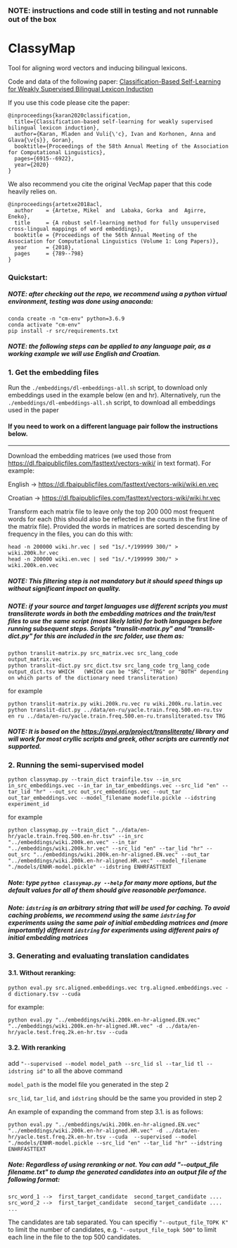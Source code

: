 ### NOTE: instructions and code still in testing and not runnable out of the box

# ClassyMap
Tool for aligning word vectors and inducing bilingual lexicons.

Code and data of the following paper:  [Classification-Based Self-Learning for Weakly Supervised Bilingual Lexicon Induction](https://aclanthology.org/2020.acl-main.618.pdf)

If you use this code please cite the paper:

```
@inproceedings{karan2020classification,
  title={Classification-based self-learning for weakly supervised bilingual lexicon induction},
  author={Karan, Mladen and Vuli{\'c}, Ivan and Korhonen, Anna and Glava{\v{s}}, Goran},
  booktitle={Proceedings of the 58th Annual Meeting of the Association for Computational Linguistics},
  pages={6915--6922},
  year={2020}
}
```

We also recommend you cite the original VecMap paper that this code heavily relies on.

```
@inproceedings{artetxe2018acl,
  author    = {Artetxe, Mikel  and  Labaka, Gorka  and  Agirre, Eneko},
  title     = {A robust self-learning method for fully unsupervised cross-lingual mappings of word embeddings},
  booktitle = {Proceedings of the 56th Annual Meeting of the Association for Computational Linguistics (Volume 1: Long Papers)},
  year      = {2018},
  pages     = {789--798}
}
```

### Quickstart:
##### NOTE: after checking out the repo, we recommend using a python virtual environment, testing was done using anaconda:
```
conda create -n "cm-env" python=3.6.9
conda activate "cm-env"
pip install -r src/requirements.txt
```
##### NOTE: the following steps can be applied to any language pair, as a working example we will use English and Croatian.

### 1. Get the embedding files

Run the ```./embeddings/dl-embeddings-all.sh``` script, to download only embeddings used in the example below (en and hr). Alternatively, run the ```./embeddings/dl-embeddings-all.sh``` script, to download all embeddings used in the paper

#### If you need to work on a different language pair follow the instructions below.
--------------------

Download the embedding matrices (we used those from https://dl.fbaipublicfiles.com/fasttext/vectors-wiki/ in text format). For example:

English → https://dl.fbaipublicfiles.com/fasttext/vectors-wiki/wiki.en.vec

Croatian → https://dl.fbaipublicfiles.com/fasttext/vectors-wiki/wiki.hr.vec

Transform each matrix file to leave only the top 200 000 most frequent words for each (this should also be reflected in the counts in the first line of the matrix file). 
Provided the words in matrices are sorted descending by frequency in the files, you can do this with:  

```
head -n 200000 wiki.hr.vec | sed "1s/.*/199999 300/" > wiki.200k.hr.vec 
head -n 200000 wiki.en.vec | sed "1s/.*/199999 300/" > wiki.200k.en.vec 
```

##### NOTE: This filtering step is not mandatory but it should speed things up without significant impact on quality.
##### NOTE: if your source and target languages use different scripts you must transliterate words in both the embedding matrices and the train/test files to use the same script (most likely latin) for both languages  before running subsequent steps. Scripts "translit-matrix.py" and "translit-dict.py" for this are included in the src folder, use them as:  
```
python translit-matrix.py src_matrix.vec src_lang_code output_matrix.vec
python translit-dict.py src_dict.tsv src_lang_code trg_lang_code output_dict.tsv WHICH   (WHICH can be "SRC", "TRG" or "BOTH" depending on which parts of the dictionary need transliteration)  
```
for example

```
python translit-matrix.py wiki.200k.ru.vec ru wiki.200k.ru.latin.vec
python translit-dict.py ../data/en-ru/yacle.train.freq.500.en-ru.tsv en ru ../data/en-ru/yacle.train.freq.500.en-ru.transliterated.tsv TRG 	
```

##### NOTE: It is based on the https://pypi.org/project/transliterate/ library and will work for most cryllic scripts and greek, other scripts are currently not supported.

### 2. Running the semi-supervised model 
```
python classymap.py --train_dict trainfile.tsv --in_src in_src_embeddings.vec --in_tar in_tar_embeddings.vec --src_lid "en" --tar_lid "hr" --out_src out_src_embeddings.vec --out_tar out_tar_embeddings.vec --model_filename modefile.pickle --idstring experiment_id
```

for example

```
python classymap.py --train_dict "../data/en-hr/yacle.train.freq.500.en-hr.tsv" --in_src "../embeddings/wiki.200k.en.vec" --in_tar "../embeddings/wiki.200k.hr.vec" --src_lid "en" --tar_lid "hr" --out_src "../embeddings/wiki.200k.en-hr-aligned.EN.vec" --out_tar "../embeddings/wiki.200k.en-hr-aligned.HR.vec" --model_filename "./models/ENHR-model.pickle" --idstring ENHRFASTTEXT
```

##### Note: type ```python classymap.py --help``` for many more options, but the default values for all of them should give reasonable perfomance.
##### Note: ```idstring``` is an arbitrary string that will be used for caching. To avoid caching problems, we recommend using the same ```idstring``` for experiments using the same pair of initial embedding matrices and (more importantly) different ```idstring``` for experiments using different pairs of initial embedding matrices

### 3. Generating and evaluating translation candidates 

#### 3.1. Without reranking:    

```
python eval.py src.aligned.embeddings.vec trg.aligned.embeddings.vec -d dictionary.tsv --cuda 
```

for example:

```
python eval.py "../embeddings/wiki.200k.en-hr-aligned.EN.vec" "../embeddings/wiki.200k.en-hr-aligned.HR.vec" -d ../data/en-hr/yacle.test.freq.2k.en-hr.tsv --cuda
```

#### 3.2. With reranking

add  ```"--supervised --model model_path --src_lid sl --tar_lid tl --idstring id"``` to all the above command

```model_path``` is the model file you generated in the step 2

```src_lid```, ```tar_lid```, and ```idstring``` should be the same you provided in step 2

An example of expanding the command from step 3.1. is as follows:

```
python eval.py "../embeddings/wiki.200k.en-hr-aligned.EN.vec" "../embeddings/wiki.200k.en-hr-aligned.HR.vec" -d ../data/en-hr/yacle.test.freq.2k.en-hr.tsv --cuda  --supervised --model "./models/ENHR-model.pickle --src_lid "en" --tar_lid "hr" --idstring ENHRFASTTEXT
```

##### Note: Regardless of using reranking or not. You can add "--output_file filename.txt" to dump the generated candidates into an output file of the following format:
```
src_word_1 -->	first_target_candidate 	second_target_candidate ....
src_word_2 -->	first_target_candidate 	second_target_candidate ....
...
```

The candidates are tab separated. 
You can specifiy ```"--output_file_TOPK K"``` to limit the number of candidates, e.g. ```"--output_file_topk 500"``` to limit each line in the file to the top 500 candidates.

